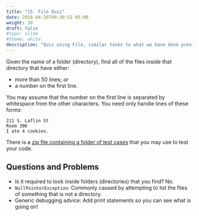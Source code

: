 ```yaml
---
title: "15. File Quiz"
date: 2018-04-26T09:30:51-05:00
weight: 30
draft: false
#type: slide
#theme: white
description: "Quiz using File, similar tasks to what we have done previously."
---
```


Given the name of a folder (directory), find all of the files inside
that directory that have either:

* more than 50 lines; _or_
* a number on the first line.

You may assume that the number on the first line is separated by whitespace from the 
other characters. You need only handle lines of these forms:

    211 S. Laflin St
    Room 306
    I ate 4 cookies.

There is a [zip file containing a folder of test cases](quiztry.zip) that you may use to test your code.

## Questions and Problems

* Is it required to look inside folders (directories) that you find? No.
* `NullPointerException`: Commonly caused by attempting to list the files of something that is not a directory. 
* Generic debugging advice: Add print statements so you can see what is going on!
